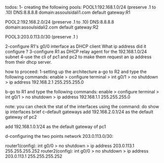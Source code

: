 todos:
1- creating the following pools:
POOL1:192.168.1.0/24  (preserve .1 to .10)
  DNS:8.8.8.8
  domain:assoulsidali1.com
  default gateway:R1

POOL2:192.168.2.0/24  (preserve .1 to .10)
  DNS:8.8.8.8
  domain:assoulsidali2.com
  default gateway:R2
  
POOL3:203.0.113.0/30  (preserve .1 )

2-configure R1's g0/0 interface as DHCP client What ip address did it configure ?
3-configure R1 as DHCP relay agent for the 192.168.1.0/24 subnet
4-use the cli of pc1 and pc2 to make them request an ip address from their dhcp server.



how to proceed:
1-setting up the architecture
a-go to R2 and type the following commands:
enable > configure terminal > int g0/1 > no shutdown > ip address 192.168.2.1 255.255.255.0

b-go to R1 and type the following commands:
enable > configure terminal > int g0/1 > no shutdown > ip address 192.168.1.1 255.255.255.0

note: you can check the stat of the interfaces using the command: do show ip interfaces brief
c-default gateways
add 192.168.2.0.1/24 as the default gateway of pc2

add 192.168.1.0.1/24 as the default gateway of pc1

d-configuring the two points network 203.0.113.0/30:

router1(config):
int g0/0 > no shutdown > ip address 203.0.113.1 255.255.255.252
router2(config):
int g0/0 > no shutdown > ip address 203.0.113.1 255.255.255.252




